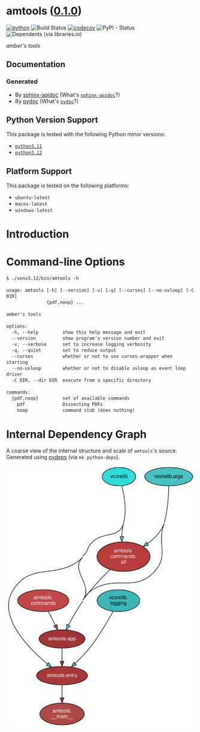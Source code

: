 <!--
    =====================================
    generator=datazen
    version=3.1.4
    hash=718c4babd597cb57dcd77377cf38958d
    =====================================
-->

# amtools ([0.1.0](https://pypi.org/project/amtools/))

[![python](https://img.shields.io/pypi/pyversions/amtools.svg)](https://pypi.org/project/amtools/)
![Build Status](https://github.com/mmbrea/amtools/workflows/Python%20Package/badge.svg)
[![codecov](https://codecov.io/gh/mmbrea/amtools/branch/master/graphs/badge.svg?branch=master)](https://codecov.io/github/mmbrea/amtools)
![PyPI - Status](https://img.shields.io/pypi/status/amtools)
![Dependents (via libraries.io)](https://img.shields.io/librariesio/dependents/pypi/amtools)

*amber's tools*

## Documentation

### Generated

* By [sphinx-apidoc](https://mmbrea.github.io/python/sphinx/amtools)
(What's [`sphinx-apidoc`](https://www.sphinx-doc.org/en/master/man/sphinx-apidoc.html)?)
* By [pydoc](https://mmbrea.github.io/python/pydoc/amtools.html)
(What's [`pydoc`](https://docs.python.org/3/library/pydoc.html)?)

## Python Version Support

This package is tested with the following Python minor versions:

* [`python3.11`](https://docs.python.org/3.11/)
* [`python3.12`](https://docs.python.org/3.12/)

## Platform Support

This package is tested on the following platforms:

* `ubuntu-latest`
* `macos-latest`
* `windows-latest`

# Introduction

# Command-line Options

```
$ ./venv3.12/bin/amtools -h

usage: amtools [-h] [--version] [-v] [-q] [--curses] [--no-uvloop] [-C DIR]
               {pdf,noop} ...

amber's tools

options:
  -h, --help         show this help message and exit
  --version          show program's version number and exit
  -v, --verbose      set to increase logging verbosity
  -q, --quiet        set to reduce output
  --curses           whether or not to use curses.wrapper when starting
  --no-uvloop        whether or not to disable uvloop as event loop driver
  -C DIR, --dir DIR  execute from a specific directory

commands:
  {pdf,noop}         set of available commands
    pdf              Dissecting PDFs
    noop             command stub (does nothing)

```

# Internal Dependency Graph

A coarse view of the internal structure and scale of
`amtools`'s source.
Generated using [pydeps](https://github.com/thebjorn/pydeps) (via
`mk python-deps`).

![amtools's Dependency Graph](im/pydeps.svg)
